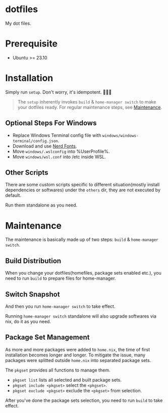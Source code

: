 # dotfiles

My dot files.

# Prerequisite

- Ubuntu >= 23.10

# Installation

Simply run `setup`. Don't worry, it's idempotent. :tada::tada::tada:

> The `setup` inherently invokes `build` & `home-manager switch` to make your dotfiles ready.
> For regular maintenance steps, see [Maintenance](#Maintenance).

## Optional Steps For Windows

- Replace Windows Terminal config file with `windows/windows-terminal/config.json`.
- Download and use [Nerd Fonts](https://www.nerdfonts.com/font-downloads).
- Move `windows/.wslconfig` into %UserProfile%.
- Move `windows/wsl.conf` into /etc inside WSL.

## Other Scripts

There are some custom scripts specific to different situation(mostly install dependencies or softwares) under the `others` dir, they are not executed by default.

Run them standalone as you need.

# Maintenance

The maintenance is basically made up of two steps: `build` & `home-manager switch`.

## Build Distribution

When you change your dotfiles(homefiles, package sets enabled etc.), you need to run `build` to prepare files for home-manager.

## Switch Snapshot

And then you run `home-manager switch` to take effect.

Running `home-manager switch` standalone will also upgrade softwares via nix, do it as you need.

## Package Set Management

As more and more packages were added to `home.nix`, the time of first installation becomes longer and longer.
To mitigate the issue, many packages were splitted outside `home.nix` into separated package sets.

The `pkgset` provides all functions to manage them.

- `pkgset list` lists all selected and built package sets.
- `pkgset include <pkgset>` select the `<pkgset>`.
- `pkgset exclude <pkgset>` exclude the `<pkgset>` from selection.

After you've done the package sets selection, you need to run `build` to take effect.
